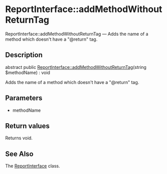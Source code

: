 ReportInterface::addMethodWithoutReturnTag
================

ReportInterface::addMethodWithoutReturnTag — Adds the name of a method which doesn't have a "@return" tag.

Description
---------------


abstract public [ReportInterface::addMethodWithoutReturnTag](https://github.com/lingtalfi/DocTools/blob/master/doc/api/DocTools/Report/ReportInterface/addMethodWithoutReturnTag.md)(string $methodName) : void




Adds the name of a method which doesn't have a "@return" tag.




Parameters
--------------


- methodName

    


Return values
----------------

Returns void.









See Also
-----------

The [ReportInterface](https://github.com/lingtalfi/DocTools/blob/master/doc/api/DocTools/Report/ReportInterface.md) class.
